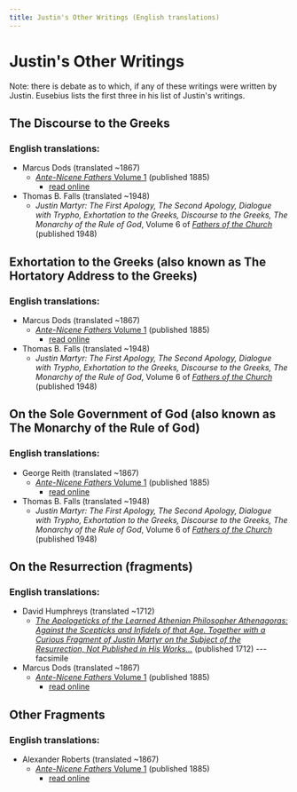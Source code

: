 ```yaml
---
title: Justin's Other Writings (English translations)
---
```


# Justin's Other Writings

Note: there is debate as to which, if any of these writings were written by Justin. Eusebius lists the first three in his list of Justin's writings.

## The Discourse to the Greeks

### English translations:

* Marcus Dods (translated ~1867)
  * [*Ante-Nicene Fathers* Volume 1](anf.html) (published 1885)
    * [read online](http://www.ccel.org/ccel/schaff/anf01.viii.v.html)
* Thomas B. Falls (translated ~1948)
  * *Justin Martyr: The First Apology, The Second Apology, Dialogue with Trypho, Exhortation to the Greeks, Discourse to the Greeks, The Monarchy of the Rule of God*, Volume 6 of [*Fathers of the Church*](fathersofthechurch.html) (published 1948)

## Exhortation to the Greeks (also known as The Hortatory Address to the Greeks)

### English translations:

* Marcus Dods (translated ~1867)
  * [*Ante-Nicene Fathers* Volume 1](anf.html) (published 1885)
    * [read online](http://www.ccel.org/ccel/schaff/anf01.viii.vi.html)
* Thomas B. Falls (translated ~1948)
  * *Justin Martyr: The First Apology, The Second Apology, Dialogue with Trypho, Exhortation to the Greeks, Discourse to the Greeks, The Monarchy of the Rule of God*, Volume 6 of [*Fathers of the Church*](fathersofthechurch.html) (published 1948)

## On the Sole Government of God (also known as The Monarchy of the Rule of God)

### English translations:

* George Reith (translated ~1867)
  * [*Ante-Nicene Fathers* Volume 1](anf.html) (published 1885)
    * [read online](http://www.ccel.org/ccel/schaff/anf01.viii.vii.html)
* Thomas B. Falls (translated ~1948)
  * *Justin Martyr: The First Apology, The Second Apology, Dialogue with Trypho, Exhortation to the Greeks, Discourse to the Greeks, The Monarchy of the Rule of God*, Volume 6 of [*Fathers of the Church*](fathersofthechurch.html) (published 1948)

## On the Resurrection (fragments)

### English translations:

* David Humphreys (translated ~1712)
  * [*The Apologeticks of the Learned Athenian Philosopher Athenagoras: Against the Scepticks and Infidels of that Age. Together with a Curious Fragment of Justin Martyr on the Subject of the Resurrection, Not Published in His Works...*](https://books.google.com/books?id=hps5KsnL8DIC) (published 1712) --- facsimile 
* Marcus Dods (translated ~1867)
  * [*Ante-Nicene Fathers* Volume 1](anf.html) (published 1885)
    * [read online](http://www.ccel.org/ccel/schaff/anf01.viii.viii.html)

## Other Fragments

### English translations:

* Alexander Roberts (translated ~1867)
  * [*Ante-Nicene Fathers* Volume 1](anf.html) (published 1885)
    * [read online](http://www.ccel.org/ccel/schaff/anf01.viii.ix.html)

